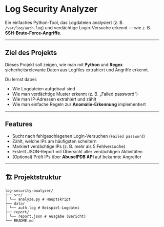 # Log Security Analyzer

Ein einfaches Python-Tool, das Logdateien analysiert (z. B. `/var/log/auth.log`) und verdächtige Login-Versuche erkennt — wie z. B. **SSH-Brute-Force-Angriffe**.

---

##  Ziel des Projekts
Dieses Projekt soll zeigen, wie man mit **Python** und **Regex** sicherheitsrelevante Daten aus Logfiles extrahiert und Angriffe erkennt.

Du lernst dabei:
- Wie Logdateien aufgebaut sind
- Wie man verdächtige Muster erkennt (z. B. „Failed password“)
- Wie man IP-Adressen extrahiert und zählt
- Wie man einfache Regeln zur **Anomalie-Erkennung** implementiert

---

##  Features
-  Sucht nach fehlgeschlagenen Login-Versuchen (`Failed password`)
-  Zählt, welche IPs am häufigsten scheitern
-  Markiert verdächtige IPs (z. B. mehr als 5 Fehlversuche)
-  Erstellt JSON-Report mit Übersicht aller verdächtigen Aktivitäten
- (Optional) Prüft IPs über **AbuseIPDB API** auf bekannte Angreifer

---

## 🏗️ Projektstruktur
```
log-security-analyzer/
├── src/
│ └── analyze.py # Hauptskript
├── data/
│ └── auth.log # Beispiel-Logdatei
├── report/
│ └── report.json # Ausgabe (Bericht)
└── README.md
